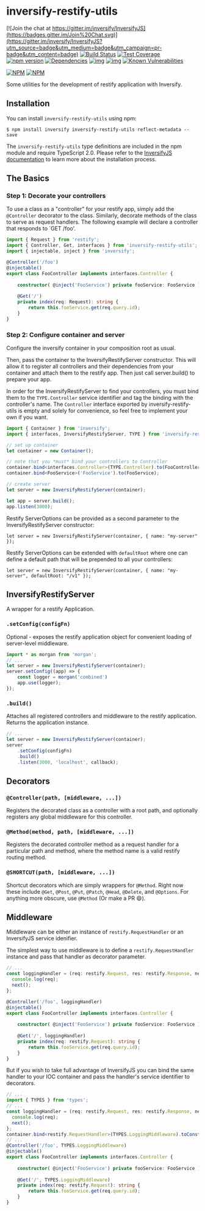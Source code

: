 # inversify-restify-utils

[![Join the chat at https://gitter.im/inversify/InversifyJS](https://badges.gitter.im/Join%20Chat.svg)](https://gitter.im/inversify/InversifyJS?utm_source=badge&utm_medium=badge&utm_campaign=pr-badge&utm_content=badge)
[![Build Status](https://secure.travis-ci.org/inversify/inversify-restify-utils.svg?branch=master)](https://travis-ci.org/inversify/inversify-restify-utils)
[![Test Coverage](https://codeclimate.com/github/inversify/inversify-restify-utils/badges/coverage.svg)](https://codeclimate.com/github/inversify/inversify-restify-utils/coverage)
[![npm version](https://badge.fury.io/js/inversify-restify-utils.svg)](http://badge.fury.io/js/inversify-restify-utils)
[![Dependencies](https://david-dm.org/inversify/inversify-restify-utils.svg)](https://david-dm.org/inversify/inversify-restify-utils#info=dependencies)
[![img](https://david-dm.org/inversify/inversify-restify-utils/dev-status.svg)](https://david-dm.org/inversify/inversify-restify-utils/#info=devDependencies)
[![img](https://david-dm.org/inversify/inversify-restify-utils/peer-status.svg)](https://david-dm.org/inversify/inversify-restify-utils/#info=peerDependenciess)
[![Known Vulnerabilities](https://snyk.io/test/github/inversify/inversify-restify-utils/badge.svg)](https://snyk.io/test/github/inversify/inversify-restify-utils)

[![NPM](https://nodei.co/npm/inversify-restify-utils.png?downloads=true&downloadRank=true)](https://nodei.co/npm/inversify-restify-utils/)
[![NPM](https://nodei.co/npm-dl/inversify-restify-utils.png?months=9&height=3)](https://nodei.co/npm/inversify-restify-utils/)

Some utilities for the development of restify application with Inversify.

## Installation
You can install `inversify-restify-utils` using npm:

```
$ npm install inversify inversify-restify-utils reflect-metadata --save
```

The `inversify-restify-utils` type definitions are included in the npm module and require TypeScript 2.0.
Please refer to the [InversifyJS documentation](https://github.com/inversify/InversifyJS#installation) to learn more about the installation process.

## The Basics

### Step 1: Decorate your controllers
To use a class as a "controller" for your restify app, simply add the `@Controller` decorator to the class. Similarly, decorate methods of the class to serve as request handlers. 
The following example will declare a controller that responds to `GET /foo'.

```ts
import { Request } from 'restify';
import { Controller, Get, interfaces } from 'inversify-restify-utils';
import { injectable, inject } from 'inversify';

@Controller('/foo')
@injectable()
export class FooController implements interfaces.Controller {
    
    constructor( @inject('FooService') private fooService: FooService ) {}
    
    @Get('/')
    private index(req: Request): string {
        return this.fooService.get(req.query.id);
    }
}
```

### Step 2: Configure container and server
Configure the inversify container in your composition root as usual.

Then, pass the container to the InversifyRestifyServer constructor. This will allow it to register all controllers and their dependencies from your container and attach them to the restify app.
Then just call server.build() to prepare your app.

In order for the InversifyRestifyServer to find your controllers, you must bind them to the `TYPE.Controller` service identifier and tag the binding with the controller's name.
The `Controller` interface exported by inversify-restify-utils is empty and solely for convenience, so feel free to implement your own if you want.

```ts
import { Container } from 'inversify';
import { interfaces, InversifyRestifyServer, TYPE } from 'inversify-restify-utils';

// set up container
let container = new Container();

// note that you *must* bind your controllers to Controller 
container.bind<interfaces.Controller>(TYPE.Controller).to(FooController).whenTargetNamed('FooController');
container.bind<FooService>('FooService').to(FooService);

// create server
let server = new InversifyRestifyServer(container);

let app = server.build();
app.listen(3000);
```

Restify ServerOptions can be provided as a second parameter to the InversifyRestifyServer constructor:

```let server = new InversifyRestifyServer(container, { name: "my-server" });```

Restify ServerOptions can be extended with `defaultRoot` where one can define a default path that will be prepended to all your controllers:

```let server = new InversifyRestifyServer(container, { name: "my-server", defaultRoot: "/v1" });```

## InversifyRestifyServer
A wrapper for a restify Application.

### `.setConfig(configFn)`
Optional - exposes the restify application object for convenient loading of server-level middleware.

```ts
import * as morgan from 'morgan';
// ...
let server = new InversifyRestifyServer(container);
server.setConfig((app) => {
    const logger = morgan('combined')
    app.use(logger);
});
```

### `.build()`
Attaches all registered controllers and middleware to the restify application. Returns the application instance.

```ts
// ...
let server = new InversifyRestifyServer(container);
server
    .setConfig(configFn)
    .build()
    .listen(3000, 'localhost', callback);
```

## Decorators

### `@Controller(path, [middleware, ...])`

Registers the decorated class as a controller with a root path, and optionally registers any global middleware for this controller.

### `@Method(method, path, [middleware, ...])`

Registers the decorated controller method as a request handler for a particular path and method, where the method name is a valid restify routing method.

### `@SHORTCUT(path, [middleware, ...])`

Shortcut decorators which are simply wrappers for `@Method`. Right now these include `@Get`, `@Post`, `@Put`, `@Patch`, `@Head`, `@Delete`, and `@Options`. For anything more obscure, use `@Method` (Or make a PR :smile:).

## Middleware
Middleware can be either an instance of `restify.RequestHandler` or an InversifyJS service idenifier.

The simplest way to use middleware is to define a `restify.RequestHandler` instance and pass that handler as decorator parameter.

```ts
// ...
const loggingHandler = (req: restify.Request, res: restify.Response, next: restify.Next) => {
  console.log(req);
  next();
};

@Controller('/foo', loggingHandler)
@injectable()
export class FooController implements interfaces.Controller {
    
    constructor( @inject('FooService') private fooService: FooService ) {}
    
    @Get('/', loggingHandler)
    private index(req: restify.Request): string {
        return this.fooService.get(req.query.id);
    }
}
```

But if you wish to take full advantage of InversifyJS you can bind the same handler to your IOC container and pass the handler's service identifier to decorators.

```ts
// ...
import { TYPES } from 'types';
// ...
const loggingHandler = (req: restify.Request, res: restify.Response, next: restify.Next) => {
  console.log(req);
  next();
};
container.bind<restify.RequestHandler>(TYPES.LoggingMiddleware).toConstantValue(loggingHandler);
// ...
@Controller('/foo', TYPES.LoggingMiddleware)
@injectable()
export class FooController implements interfaces.Controller {
    
    constructor( @inject('FooService') private fooService: FooService ) {}
    
    @Get('/', TYPES.LoggingMiddleware)
    private index(req: restify.Request): string {
        return this.fooService.get(req.query.id);
    }
}
```
